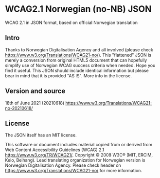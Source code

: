 # WCAG2.1 Norwegian (no-NB) JSON

WCAG 2.1 in JSON format, based on official Norwegian translation

## Intro

Thanks to Norwegian Digitalisation Agency and all involved (please check https://www.w3.org/Translations/WCAG21-no/).
This "flattened" JSON is merely a conversion from original HTML5 document that can hopefully simplify use of Norwegian WCAG success criteria when needed.
Hope you find it useful. This JSON should include identical information but please bear in mind that it is provided "AS IS". More info in the license.


## Version and source

18th of June 2021 (20210618) https://www.w3.org/Translations/WCAG21-no-20210618/


## License

The JSON itself has an MIT license.

This software or document includes material copied from or derived from Web Content Accessibility Guidelines (WCAG) 2.1 https://www.w3.org/TR/WCAG21/. Copyright © 2008 W3C® (MIT, ERCIM, Keio, Beihang). Lead translating organization for Norwegian version is Norwegian Digitalisation Agency. Please check header on https://www.w3.org/Translations/WCAG21-no/ for more information. 
